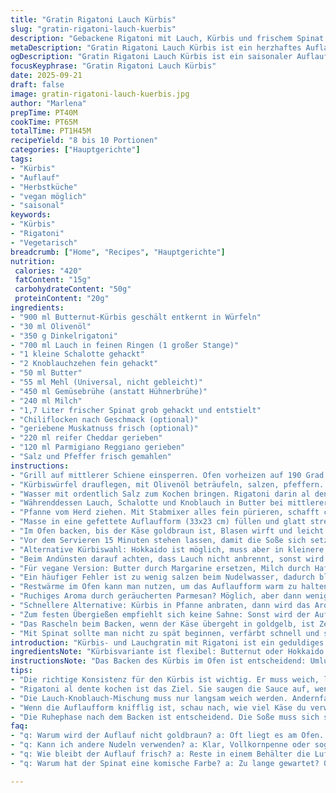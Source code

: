 ```yaml
---
title: "Gratin Rigatoni Lauch Kürbis"
slug: "gratin-rigatoni-lauch-kuerbis"
description: "Gebackene Rigatoni mit Lauch, Kürbis und frischem Spinat. Butternut-Kürbis wird im Ofen gegart, bevor er in eine cremige Sauce aus Lauch, Zwiebeln, Knoblauch und Käse wandert. Ein Hauch Muskat und Chili sorgt für dezente Würze. Leicht abgewandelt mit Dinkelrigatoni und Gemüsebrühe. Dieser Auflauf verbindet Herzhaftigkeit mit saisonalen Aromen, ideal für kältere Tage."
metaDescription: "Gratin Rigatoni Lauch Kürbis ist ein herzhaftes Auflaufgericht. Zart gegarte Kürbiswürfel und feiner Lauch sorgen für Aromen."
ogDescription: "Gratin Rigatoni Lauch Kürbis ist ein saisonaler Auflauf mit cremiger Sauce, perfekt für kalte Tage. Genießen Sie die verschiedenen Texturen."
focusKeyphrase: "Gratin Rigatoni Lauch Kürbis"
date: 2025-09-21
draft: false
image: gratin-rigatoni-lauch-kuerbis.jpg
author: "Marlena"
prepTime: PT40M
cookTime: PT65M
totalTime: PT1H45M
recipeYield: "8 bis 10 Portionen"
categories: ["Hauptgerichte"]
tags:
- "Kürbis"
- "Auflauf"
- "Herbstküche"
- "vegan möglich"
- "saisonal"
keywords:
- "Kürbis"
- "Rigatoni"
- "Vegetarisch"
breadcrumb: ["Home", "Recipes", "Hauptgerichte"]
nutrition: 
 calories: "420"
 fatContent: "15g"
 carbohydrateContent: "50g"
 proteinContent: "20g"
ingredients:
- "900 ml Butternut-Kürbis geschält entkernt in Würfeln"
- "30 ml Olivenöl"
- "350 g Dinkelrigatoni"
- "700 ml Lauch in feinen Ringen (1 großer Stange)"
- "1 kleine Schalotte gehackt"
- "2 Knoblauchzehen fein gehackt"
- "50 ml Butter"
- "55 ml Mehl (Universal, nicht gebleicht)"
- "450 ml Gemüsebrühe (anstatt Hühnerbrühe)"
- "240 ml Milch"
- "1,7 Liter frischer Spinat grob gehackt und entstielt"
- "Chiliflocken nach Geschmack (optional)"
- "geriebene Muskatnuss frisch (optional)"
- "220 ml reifer Cheddar gerieben"
- "120 ml Parmigiano Reggiano gerieben"
- "Salz und Pfeffer frisch gemahlen"
instructions:
- "Grill auf mittlerer Schiene einsperren. Ofen vorheizen auf 190 Grad Celsius, nicht zu heiß sonst trocknet der Kürbis aus. Backblech mit Backpapier belegen."
- "Kürbiswürfel drauflegen, mit Olivenöl beträufeln, salzen, pfeffern. Im Ofen garen, bis sie weich und leicht karamellisiert sind, etwa 22 Minuten. Zwischendurch einmal wenden, um gleichmäßige Bräune zu bekommen. Kürbis sollte beim Eindrücken fast zerfallen, aber nicht matschig sein."
- "Wasser mit ordentlich Salz zum Kochen bringen. Rigatoni darin al dente kochen, etwa 9-11 Minuten je nach Marke. Abschütten, kurz mit Olivenöl vermengen, damit sie nicht verkleben. Zur Seite stellen, leicht abkühlen lassen."
- "Währenddessen Lauch, Schalotte und Knoblauch in Butter bei mittlerer Hitze andünsten. Nicht braun werden lassen, nur weich. Salzen, pfeffern. Mehl darüberstreuen, ständig rühren, damit keine Klümpchen entstehen. Nach ungefähr einer Minute langsam Brühe und Milch einrühren. Erhitzen, bis die Soße dicklich wird, ungefähr 5-6 Minuten leise köcheln lassen. Wichtig: Nicht zu stark kochen, sonst flockt die Sauce aus."
- "Pfanne vom Herd ziehen. Mit Stabmixer alles fein pürieren, schafft cremige Basis und schmeckt frisch. Mit Spatel Kürbis, Rigatoni und Spinat unterheben. Spinat fällt im heißen Zustand schnell zusammen, also nicht zu lange aufbewahren. Abschmecken mit Salz, frisch gemahlenem Pfeffer, ganz wenig Muskat und Chili. Eine kleine Prise Chili macht den Unterschied, aber nicht dominieren lassen."
- "Masse in eine gefettete Auflaufform (33x23 cm) füllen und glatt streichen. Mit Cheddar und Parmigiano bestreuen. Wichtig: Die Käseschicht nicht zu dick, damit die Soße darunter nicht austrocknet."
- "Im Ofen backen, bis der Käse goldbraun ist, Blasen wirft und leicht knusprig wird, ungefähr 24 Minuten. Wenn nötig am Ende kurz auf Grillfunktion umschalten, aber aufpassen, dass es nicht verbrennt."
- "Vor dem Servieren 15 Minuten stehen lassen, damit die Soße sich setzt und keine zu flüssige Konsistenz bleibt. So lässt sich besser portionieren und alle Aromen verbinden sich."
- "Alternative Kürbiswahl: Hokkaido ist möglich, muss aber in kleinere Stücke geschnitten werden wegen festerer Konsistenz. Statt Dinkelrigatoni gehen auch Vollkornpenne. Gemüsebrühe als Ersatz für Hühnerbrühe macht es veganer und hält’s leichter."
- "Beim Andünsten darauf achten, dass Lauch nicht anbrennt, sonst wird die Sauce bitter. Wenn der Lauch zu grob geschnitten ist, wird die Sauce unruhig. Pürieren schafft hier Ruhe im Geschmack."
- "Für vegane Version: Butter durch Margarine ersetzen, Milch durch Hafermilch, Käse weglassen oder veganen Reibekäse verwenden. Zahn der Zeit prüfen, da veganer Käse weniger schmilzt."
- "Ein häufiger Fehler ist zu wenig salzen beim Nudelwasser, dadurch bleibt die Pasta fad. Nicht am Würzen sparen. Und Rigatoni nicht zu weich kochen, sonst zerfallen sie im Auflauf."
- "Restwärme im Ofen kann man nutzen, um das Auflaufform warm zu halten, falls das Gericht etwas zu früh fertig ist."
- "Ruchiges Aroma durch geräucherten Parmesan? Möglich, aber dann weniger Chili verwenden. Experiment empfielt sich, je nach Partner am Tisch."
- "Schnellere Alternative: Kürbis in Pfanne anbraten, dann wird das Aroma nussiger wie geröstet, aber verliert etwas von der Weichheit durch das Backen."
- "Zum festen Übergießen empfiehlt sich keine Sahne: Sonst wird der Auflauf zu mächtig. Milchbrühe-Sauce hält alles locker."
- "Das Rascheln beim Backen, wenn der Käse übergeht in goldgelb, ist Zeichen, dass es Zeit ist herauszuholen. Keine Panik, wenn die Oberfläche noch leicht blass aussieht – die Hitze arbeitet nach."
- "Mit Spinat sollte man nicht zu spät beginnen, verfärbt schnell und saftet, wenn es zu lange wartet. Frisch kleingehackt ist besser als tiefgekühlt für diesen Auflauf."
introduction: "Kürbis- und Lauchgratin mit Rigatoni ist ein geduldiges Gericht, das durch seine verschiedenen Texturen lebt. Kürbis erst im Ofen weich karamelisieren lassen, bringt Süße und Tiefe, das Gemüse und die Lauch-Knoblauch-Mischung bietet herzhafte Frische. Spinat sorgt für Farbe und ein bisschen Biss. Rigatoni nehmen die Sauce gut auf. Mein Trick: Nicht die Mengen stur befolgen, sondern immer nach Gefühl salzen und abschmecken, da die Gemüse- und Brühenvarianten variieren. Die cremige Sauce entsteht erst durch die sachte Mehlbutterbindung und das langsame Einkochen. Mit Käse bestreut kriegt das Ganze eine leckere Kruste, die ein bisschen knusprig sein darf, aber nicht verbrennen darf. Zeit für Experimente mit Gewürzen – ich bevorzuge eine kleine Prise Chili statt Pfeffer, weil die Harmonie spannender wirkt. Die Ruhephase nach dem Backen ist Pflicht – alles wird harmonischer, bindet sich zusammen und lässt sich viel besser schneiden."
ingredientsNote: "Kürbisvariante ist flexibel: Butternut oder Hokkaido funktionieren gut, letzterer mit etwas kürzerer Garzeit, aber festerer Textur. Dinkelrigatoni als Alternative zu Weizenrigatoni bringt leicht nussigen Geschmack und eine gesündere Variante. Gemüsebrühe statt Hühnerbrühe macht das Gericht pflanzlicher. Butter durch Margarine ersetzbar, wobei echtes Butteraroma fehlt. Milch kann je nach Verfügbarkeit durch Hafer-, Mandel- oder Sojamilch ersetzt werden. Käsemischung wichtig: Cheddar für Schmelz und Geschmack, Parmigiano für salzige Würze und Biss. Wer weniger Käse möchte, kann ¾ der Menge nehmen, aber das Ergebnis wird weniger gratiniert. Salz und Pfeffer bitte frisch gemahlen verwenden; Muskat frisch gerieben bringt unvergleichlichen Duft. Chili ist optional, aber empfehlenswert für mehr Tiefe im Geschmack."
instructionsNote: "Das Backen des Kürbis im Ofen ist entscheidend: Umluft sorgt für gleichmäßige Bräune, rühren zwischendurch verhindert Anbrennen. Nudelwasser gut salzen, sonst schmeckt das Gericht schnell fade. Rigatoni al dente ist wichtig, sie garen später im Ofen nach und absorbieren Soße ohne matschig zu werden. Lauch und Zwiebeln dürfen nur weich, nicht braun werden – sonst Bitterstoffe. Mehl-Butter-Mischung muss kurz andünsten, damit der Mehlgeschmack verschwindet und keine Klümpchen entstehen. Langsam Brühe und Milch einrühren, gut rühren und köcheln lassen, bis dicklich. Pürieren fördert Textur und verbindet alles. Spinat zuletzt kurz untermengen, sonst wird er matschig. Die Auflaufform gut fetten, damit nichts anklebt. Auflauf ist fertig, wenn der Käse goldgelb und leicht knusprig ist, Oberfläche darf nicht schwarz werden. Ruhezeit vor dem Servieren nicht überspringen – Schnitt gelingt besser, Aromen verbinden sich. Kurz griffbereit noch mit Muskat oder Chili nachwürzen beim Servieren."
tips:
- "Die richtige Konsistenz für den Kürbis ist wichtig. Er muss weich, leicht süß und karamellisiert sein. Immer darauf achten, nicht zu trocken zu backen. Rühren dabei ist nötig."
- "Rigatoni al dente kochen ist das Ziel. Sie saugen die Sauce auf, wenn sie im Ofen sind. Zu weich gekocht, verlierst du die Form. Immer etwas weniger Zeit nehmen als angegeben."
- "Die Lauch-Knoblauch-Mischung muss nur langsam weich werden. Andernfalls wird es bitter. Am besten bei mittlerer Hitze arbeiten und regelmäßig rühren. Ganz leicht salzen."
- "Wenn die Auflaufform knifflig ist, schau nach, wie viel Käse du verwendest. Zu viel Käse wird oft zu fettig. Vermeide das Verbrennen der Oberfläche, indem du aufpasst."
- "Die Ruhephase nach dem Backen ist entscheidend. Die Soße muss sich setzen. Dadurch kannst du besser portionieren. Lass ihn immer gleich 15 Minuten stehen."
faq:
- "q: Warum wird der Auflauf nicht goldbraun? a: Oft liegt es am Ofen. Temperatur prüfen. Vielleicht Dauer etwas verlängern. Auch Grillfunktion nutzen."
- "q: Kann ich andere Nudeln verwenden? a: Klar, Vollkornpenne oder sogar glutenfreie Sorten sind möglich. Unterschiedliche Kochzeiten beachten. Auch darauf achten."
- "q: Wie bleibt der Auflauf frisch? a: Reste in einem Behälter die Luft abschotten. Kühlschrank bewahren. Am nächsten Tag aufbacken für besten Geschmack."
- "q: Warum hat der Spinat eine komische Farbe? a: Zu lange gewartet? Oder der Spinat war nicht frisch. Immer frisch verwenden. So sieht es appetitlich aus."

---
```


